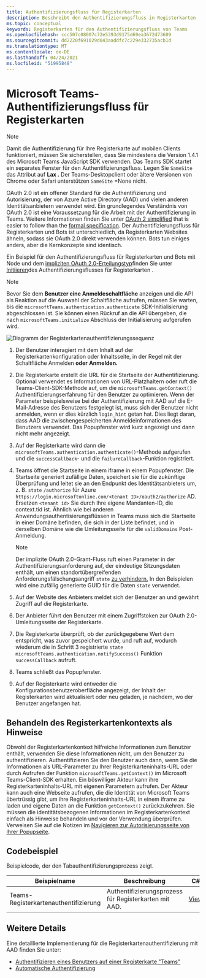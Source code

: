 ```yaml
---
title: Authentifizierungsfluss für Registerkarten
description: Beschreibt den Authentifizierungsfluss in Registerkarten
ms.topic: conceptual
keywords: Registerkarten für den Authentifizierungsfluss von Teams
ms.openlocfilehash: ccc507c08007c72e5393d9175d69ea3672d73609
ms.sourcegitcommit: dd2220f691029d043aaddfc7c229e332735acb1d
ms.translationtype: MT
ms.contentlocale: de-DE
ms.lasthandoff: 04/24/2021
ms.locfileid: "51995848"
---
```

# <a name="microsoft-teams-authentication-flow-for-tabs"></a>Microsoft Teams-Authentifizierungsfluss für Registerkarten

> [!NOTE]
> Damit die Authentifizierung für Ihre Registerkarte auf mobilen Clients funktioniert, müssen Sie sicherstellen, dass Sie mindestens die Version 1.4.1 des Microsoft Teams JavaScript SDK verwenden.
> Das Teams SDK startet ein separates Fenster für den Authentifizierungsfluss. Legen Sie `SameSite` das Attribut auf **Lax .** Der Teams-Desktopclient oder ältere Versionen von Chrome oder Safari unterstützen `SameSite` =None nicht.

OAuth 2.0 ist ein offener Standard für die Authentifizierung und Autorisierung, der von Azure Active Directory (AAD) und vielen anderen Identitätsanbietern verwendet wird. Ein grundlegendes Verständnis von OAuth 2.0 ist eine Voraussetzung für die Arbeit mit der Authentifizierung in Teams. Weitere Informationen finden Sie unter [OAuth 2 simplified](https://aaronparecki.com/oauth-2-simplified/) that is easier to follow than the [formal specification](https://oauth.net/2/). Der Authentifizierungsfluss für Registerkarten und Bots ist unterschiedlich, da Registerkarten Websites ähneln, sodass sie OAuth 2.0 direkt verwenden können. Bots tun einiges anders, aber die Kernkonzepte sind identisch.

Ein Beispiel für den Authentifizierungsfluss für Registerkarten und Bots mit Node und dem [impliziten OAuth 2.0-Erteilungstyp](https://oauth.net/2/grant-types/implicit/)finden Sie unter [Initiieren](~/tabs/how-to/authentication/auth-tab-aad.md#initiate-authentication-flow)des Authentifizierungsflusses für Registerkarten .

> [!NOTE]
> Bevor Sie dem **Benutzer eine Anmeldeschaltfläche** anzeigen und die API als Reaktion auf die Auswahl der Schaltfläche aufrufen, müssen Sie warten, bis die `microsoftTeams.authentication.authenticate` SDK-Initialisierung abgeschlossen ist. Sie können einen Rückruf an die API übergeben, die nach `microsoftTeams.initialize` Abschluss der Initialisierung aufgerufen wird.

![Diagramm der Registerkartenauthentifizierungssequenz](~/assets/images/authentication/tab_auth_sequence_diagram.png)

1. Der Benutzer interagiert mit dem Inhalt auf der Registerkartenkonfiguration oder Inhaltsseite, in der Regel mit der Schaltfläche Anmelden **oder** **Anmelden.**
2. Die Registerkarte erstellt die URL für die Startseite der Authentifizierung. Optional verwendet es Informationen von URL-Platzhaltern oder ruft die Teams-Client-SDK-Methode auf, um die `microsoftTeams.getContext()` Authentifizierungserfahrung für den Benutzer zu optimieren. Wenn der Parameter beispielsweise bei der Authentifizierung mit AAD auf die E-Mail-Adresse des Benutzers festgelegt ist, muss sich der Benutzer nicht anmelden, wenn er dies kürzlich `login_hint` getan hat. Dies liegt daran, dass AAD die zwischengespeicherten Anmeldeinformationen des Benutzers verwendet. Das Popupfenster wird kurz angezeigt und dann nicht mehr angezeigt.
3. Auf der Registerkarte wird dann die `microsoftTeams.authentication.authenticate()`-Methode aufgerufen und die `successCallback`- und die `failureCallback`-Funktion registriert.
4. Teams öffnet die Startseite in einem iframe in einem Popupfenster. Die Startseite generiert zufällige Daten, speichert sie für die zukünftige Überprüfung und leitet sie an den Endpunkt des Identitätsanbieters um, z. B. `state` `/authorize` für Azure `https://login.microsoftonline.com/<tenant ID>/oauth2/authorize` AD. Ersetzen `<tenant id>` Sie durch Ihre eigene Mandanten-ID, die context.tid ist.
Ähnlich wie bei anderen Anwendungsauthentisierungsflüssen in Teams muss sich die Startseite in einer Domäne befinden, die sich in der Liste befindet, und in derselben Domäne wie die Umleitungsseite für die `validDomains` Post-Anmeldung.

    > [!NOTE]
    > Der implizite OAuth 2.0-Grant-Fluss ruft einen Parameter in der Authentifizierungsanforderung auf, der eindeutige Sitzungsdaten enthält, um einen standortübergreifenden Anforderungsfälschungsangriff `state` [zu verhindern.](https://en.wikipedia.org/wiki/Cross-site_request_forgery) In den Beispielen wird eine zufällig generierte GUID für die Daten `state` verwendet.

5. Auf der Website des Anbieters meldet sich der Benutzer an und gewährt Zugriff auf die Registerkarte.
6. Der Anbieter führt den Benutzer mit einem Zugriffstoken zur OAuth 2.0-Umleitungsseite der Registerkarte.
7. Die Registerkarte überprüft, ob der zurückgegebene Wert dem entspricht, was zuvor gespeichert wurde, und ruft auf, wodurch wiederum die in Schritt 3 registrierte `state` `microsoftTeams.authentication.notifySuccess()` Funktion `successCallback` aufruft.
8. Teams schließt das Popupfenster.
9. Auf der Registerkarte wird entweder die Konfigurationsbenutzeroberfläche angezeigt, der Inhalt der Registerkarten wird aktualisiert oder neu geladen, je nachdem, wo der Benutzer angefangen hat.

## <a name="treat-tab-context-as-hints"></a>Behandeln des Registerkartenkontexts als Hinweise

Obwohl der Registerkartenkontext hilfreiche Informationen zum Benutzer enthält, verwenden Sie diese Informationen nicht, um den Benutzer zu authentifizieren. Authentifizieren Sie den Benutzer auch dann, wenn Sie die Informationen als URL-Parameter zu Ihrer Registerkarteninhalts-URL oder durch Aufrufen der Funktion `microsoftTeams.getContext()` im Microsoft Teams-Client-SDK erhalten. Ein böswilliger Akteur kann ihre Registerkarteninhalts-URL mit eigenen Parametern aufrufen. Der Akteur kann auch eine Webseite aufrufen, die die Identität von Microsoft Teams übertrüssig gibt, um ihre Registerkarteninhalts-URL in einem iframe zu laden und eigene Daten an die Funktion `getContext()` zurückzukehren. Sie müssen die identitätsbezogenen Informationen im Registerkartenkontext einfach als Hinweise behandeln und vor der Verwendung überprüfen. Verweisen Sie auf die Notizen im [Navigieren zur Autorisierungsseite von Ihrer Popupseite](~/tabs/how-to/authentication/auth-tab-aad.md#navigate-to-the-authorization-page-from-your-popup-page).

## <a name="code-sample"></a>Codebeispiel

Beispielcode, der den Tabauthentifizierungsprozess zeigt.

| **Beispielname** | **Beschreibung** | **C#** | **Node.js** |
|-----------------|-----------------|-------------|------------|
| Teams-Registerkartenauthentifizierung | Authentifizierungsprozess für Registerkarten mit AAD. | [View](https://github.com/OfficeDev/Microsoft-Teams-Samples/tree/main/samples/app-complete-sample/csharp) | [View](https://github.com/OfficeDev/Microsoft-Teams-Samples/tree/main/samples/app-complete-sample/nodejs) |

## <a name="more-details"></a>Weitere Details

Eine detaillierte Implementierung für die Registerkartenauthentifizierung mit AAD finden Sie unter:

* [Authentifizieren eines Benutzers auf einer Registerkarte "Teams"](~/tabs/how-to/authentication/auth-tab-AAD.md)
* [Automatische Authentifizierung](~/tabs/how-to/authentication/auth-silent-AAD.md)
